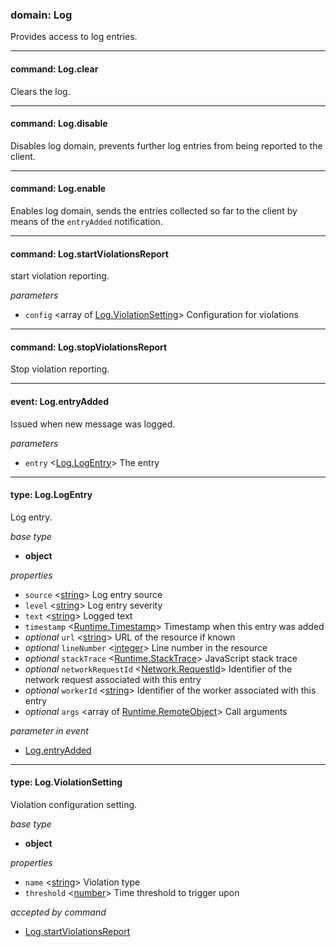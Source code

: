 
### domain: Log

Provides access to log entries.

---


#### command: Log.clear

Clears the log.

---


#### command: Log.disable

Disables log domain, prevents further log entries from being reported to the client.

---


#### command: Log.enable

Enables log domain, sends the entries collected so far to the client by means of the
`entryAdded` notification.

---


#### command: Log.startViolationsReport

start violation reporting.

*parameters*
-  `config` <array of [Log.ViolationSetting]> Configuration for violations

---


#### command: Log.stopViolationsReport

Stop violation reporting.

---


#### event: Log.entryAdded

Issued when new message was logged.

*parameters*
-  `entry` <[Log.LogEntry]> The entry

---


#### type: Log.LogEntry

Log entry.

*base type*
- **object**

*properties*
-  `source` <[string]> Log entry source
-  `level` <[string]> Log entry severity
-  `text` <[string]> Logged text
-  `timestamp` <[Runtime.Timestamp]> Timestamp when this entry was added
- *optional* `url` <[string]> URL of the resource if known
- *optional* `lineNumber` <[integer]> Line number in the resource
- *optional* `stackTrace` <[Runtime.StackTrace]> JavaScript stack trace
- *optional* `networkRequestId` <[Network.RequestId]> Identifier of the network request associated with this entry
- *optional* `workerId` <[string]> Identifier of the worker associated with this entry
- *optional* `args` <array of [Runtime.RemoteObject]> Call arguments

*parameter in event*
- [Log.entryAdded]

---


#### type: Log.ViolationSetting

Violation configuration setting.

*base type*
- **object**

*properties*
-  `name` <[string]> Violation type
-  `threshold` <[number]> Time threshold to trigger upon

*accepted by command*
- [Log.startViolationsReport]

[Log.entryAdded]: log.md#event-logentryadded "Log.entryAdded"
[Log.startViolationsReport]: log.md#command-logstartviolationsreport "Log.startViolationsReport"
[Runtime.Timestamp]: runtime.md#type-runtimetimestamp "Runtime.Timestamp"
[Runtime.StackTrace]: runtime.md#type-runtimestacktrace "Runtime.StackTrace"
[Network.RequestId]: network.md#type-networkrequestid "Network.RequestId"
[Runtime.RemoteObject]: runtime.md#type-runtimeremoteobject "Runtime.RemoteObject"
[Log.ViolationSetting]: log.md#type-logviolationsetting "Log.ViolationSetting"
[Log.LogEntry]: log.md#type-loglogentry "Log.LogEntry"
[boolean]: https://developer.mozilla.org/en-US/docs/Web/JavaScript/Reference/Global_Objects/JSON "JSON boolean"
[string]: https://developer.mozilla.org/en-US/docs/Web/JavaScript/Reference/Global_Objects/JSON "JSON string"
[number]: https://developer.mozilla.org/en-US/docs/Web/JavaScript/Reference/Global_Objects/JSON "JSON number"
[integer]: https://developer.mozilla.org/en-US/docs/Web/JavaScript/Reference/Global_Objects/JSON "JSON integer"
[object]: https://developer.mozilla.org/en-US/docs/Web/JavaScript/Reference/Global_Objects/JSON "JSON object"
[any]: https://developer.mozilla.org/en-US/docs/Web/JavaScript/Reference/Global_Objects/JSON "JSON any"
